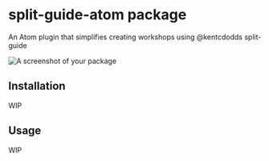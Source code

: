 # split-guide-atom package

An Atom plugin that simplifies creating workshops using @kentcdodds split-guide

![A screenshot of your package](https://f.cloud.github.com/assets/69169/2290250/c35d867a-a017-11e3-86be-cd7c5bf3ff9b.gif)

## Installation

WIP

## Usage

WIP
